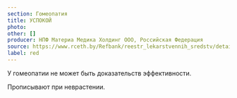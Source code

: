 ```yaml
---
section: Гомеопатия
title: УСПОКОЙ
photo:
other: []
producer: НПФ Материа Медика Холдинг ООО, Российская Федерация
source: https://www.rceth.by/Refbank/reestr_lekarstvennih_sredstv/details/6543_03_08_13_18
label: red
---
```


У гомеопатии не может быть доказательств эффективности.

Прописывают при неврастении.
